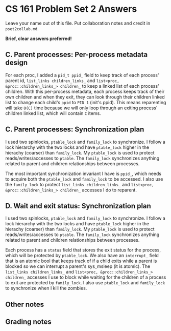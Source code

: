 CS 161 Problem Set 2 Answers
============================

Leave your name out of this file. Put collaboration notes and credit in
`pset2collab.md`.

**Brief, clear answers preferred!**


C. Parent processes: Per-process metadata design
------------------------------------------------
For each proc, I added a ``pid_t ppid_`` field to keep track of each process' parent id, ``list_links children_links_`` and ``list<proc, &proc::children_links_> children_`` to keep a linked list of each process' children. With this per-process metadata, each process keeps track of their own children and when they exit, they can look through their children linked list to change each child's ``ppid`` to ``PID 1`` (init's ppid). This means reparenting will take ``O(C)`` time because we will only loop through an exiting process' children linked list, which will contain ``C`` items.


C. Parent processes: Synchronization plan
-----------------------------------------
I used two spinlocks, ``ptable_lock`` and ``family_lock`` to synchronize. I follow a lock hierarchy with the two locks and have ``ptable_lock`` higher in the hierachy (coarser) than ``family_lock``.  My ``ptable_lock`` is used to protect reads/writes/accesses to ``ptable``. The ``family_lock`` synchronizes anything related to parent and children relationships between processes.

The most important synchronization invariant I have is ``ppid_``, which needs to acquire both the ``ptable_lock`` and ``family_lock`` to be accessed. I also use the ``family_lock`` to protect ``list_links children_links_`` and ``list<proc, &proc::children_links_> children_`` accesses I do to reparent.


D. Wait and exit status: Synchronization plan
---------------------------------------------
I used two spinlocks, ``ptable_lock`` and ``family_lock`` to synchronize. I follow a lock hierarchy with the two locks and have ``ptable_lock`` higher in the hierachy (coarser) than ``family_lock``.  My ``ptable_lock`` is used to protect reads/writes/accesses to ``ptable``. The ``family_lock`` synchronizes anything related to parent and children relationships between processes.

Each process has a ``status`` field that stores the exit status for the process, which will be protected by ``ptable_lock``. We also have an ``interrupt_`` field that is an atomic bool that keeps track of if a child exits while a parent is blocked so we can interrupt a parent's sys_msleep (it is atomic). The ``list_links children_links_`` and ``list<proc, &proc::children_links_> children_`` accesses I use to block while waiting for the children of a process to exit are protected by ``family_lock``. I also use ``ptable_lock`` and ``family_lock`` to synchronize when I kill the zombies.


Other notes
-----------


Grading notes
-------------
